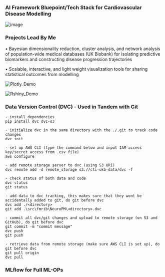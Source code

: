 ### AI Framework Bluepoint/Tech Stack for Cardiovascular Disease Modelling
![image](https://user-images.githubusercontent.com/29684281/191043353-2919a758-d4c5-432d-873c-efdfe23a0715.png)

### Projects Lead By Me
•	Bayesian dimensionality reduction, cluster analysis, and network analysis of population-wide medical databases (UK Biobank) for isolating predictive biomarkers and constructing disease progression trajectories

•	Scalable, interactive, and light weight visualization tools for sharing statistical outcomes from modelling

![Plotly_Demo](https://user-images.githubusercontent.com/29684281/177753046-d20de5fe-b60b-4b54-928b-d15dc5917caa.png)

![Rshiny_Demo](https://user-images.githubusercontent.com/29684281/177753060-3b01057d-e711-4a42-9106-7d2cec58ea29.png)

### Data Version Control (DVC) - Used in Tandem with Git
```
- install dependencies
pip install dvc dvc-s3

- initialize dvc in the same directory with the ./.git to track code changes
dvc init

- set up AWS CLI (type the command below and input IAM access key/secret access from .csv file)
aws configure

- add remote storage server to dvc (using S3 URI)
dvc remote add -d remote_storage s3://cti-ukb-data/dvc -f

- check status of both data and code
dvc status
git status

- add data to dvc tracking, this makes sure that they wont be accidentally added to git, do git before dvc
dvc add ./<directory>
git add .\src\fmrib\NeuroPM\<directory>.dvc

- commit all dvc/git changes and upload to remote storage (on S3 and GitHub), do git before dvc
git commit -m "commit message"
dvc push
git push

- retrieve data from remote storage (make sure AWS CLI is set up), do git before dvc
git pull origin
dvc pull
```

### MLflow for Full ML-OPs
